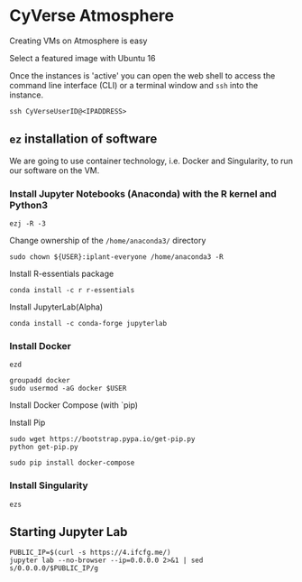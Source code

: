# CyVerse Atmosphere

Creating VMs on Atmosphere is easy

Select a featured image with Ubuntu 16

Once the instances is 'active' you can open the web shell to access the command line interface (CLI) or a terminal window and `ssh` into the instance.

```
ssh CyVerseUserID@<IPADDRESS>
```

## `ez` installation of software

We are going to use container technology, i.e. Docker and Singularity, to run our software on the VM.

### Install Jupyter Notebooks (Anaconda) with the R kernel and Python3

```
ezj -R -3
```

Change ownership of the `/home/anaconda3/` directory

```
sudo chown ${USER}:iplant-everyone /home/anaconda3 -R
```

Install R-essentials package

```
conda install -c r r-essentials
```

Install JupyterLab(Alpha)

```
conda install -c conda-forge jupyterlab
```

### Install Docker

```
ezd
```

```
groupadd docker
sudo usermod -aG docker $USER
```

Install Docker Compose (with `pip)

Install Pip

```
sudo wget https://bootstrap.pypa.io/get-pip.py
python get-pip.py 
```

```
sudo pip install docker-compose
```

### Install Singularity

```
ezs
```


## Starting Jupyter Lab

```
PUBLIC_IP=$(curl -s https://4.ifcfg.me/)
jupyter lab --no-browser --ip=0.0.0.0 2>&1 | sed s/0.0.0.0/$PUBLIC_IP/g
```
